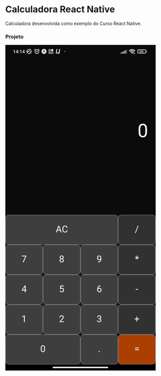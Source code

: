 # Calculadora React Native

Calculadora desenvolvida como exemplo do Curso React Native.

### Projeto
![Calculadora](https://github.com/BroyzCraft/appCalculator/blob/main/projeto.jpeg?raw=true)